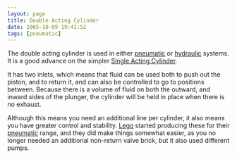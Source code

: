 ```yaml
---
layout: page
title: Double Acting Cylinder
date: 2005-10-09 19:41:52
tags: [pneumatic]
---
```


The double acting cylinder is used in either <a class="wiki" href="/wiki/pneumatic.html" title="Use of air to operate and power actuators">pneumatic</a> or <a class="wiki" href="/wiki/hydraulic.html" title="Hydraulic">hydraulic</a> systems. It is a good advance on the simpler <a class="wiki" href="/wiki/single_acting_cylinder.html" title="A fluidic actuator with a spring operated return">Single Acting Cylinder</a>.

It has two inlets, which means that fluid can be used both to push out the piston, and to return it, and can also be controlled to go to positions between. Because there is a volume of fluid on both the outward, and inward sides of the plunger, the cylinder will be held in place when there is no exhaust.

Although this means you need an additional line per cylinder, it also means you have greater control and stability. <a class="wiki" href="/wiki/lego.html" title="The best known construction toy">Lego</a> started producing these for their <a class="wiki" href="/wiki/pneumatic.html" title="Use of air to operate and power actuators">pneumatic</a> range, and they did make things somewhat easier, as you no longer needed an additional non-return valve brick, but it also used different pumps.

